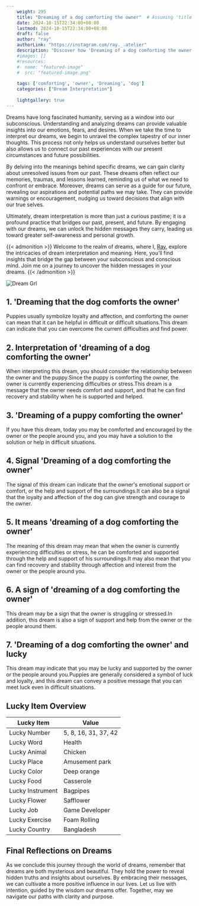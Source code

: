 ```yaml
---
    weight: 295
    title: "Dreaming of a dog comforting the owner"  # Assuming 'title' column exists
    date: 2024-10-15T22:34:00+08:00
    lastmod: 2024-10-15T22:34:00+08:00
    draft: false
    author: "ray"
    authorLink: "https://instagram.com/ray._.atelier"
    description: "Discover how 'Dreaming of a dog comforting the owner' can interpret your future and uncover its significant meanings in your life."
    #images: []
    #resources:
    #- name: "featured-image"
    #  src: "featured-image.png"
    
    tags: ['comforting', 'owner', 'Dreaming', 'dog']
    categories: ["Dream Interpretation"]
    
    lightgallery: true
---
```

    
Dreams have long fascinated humanity, serving as a window into our subconscious. Understanding and analyzing dreams can provide valuable insights into our emotions, fears, and desires. When we take the time to interpret our dreams, we begin to unravel the complex tapestry of our inner thoughts. This process not only helps us understand ourselves better but also allows us to connect our past experiences with our present circumstances and future possibilities.

By delving into the meanings behind specific dreams, we can gain clarity about unresolved issues from our past. These dreams often reflect our memories, traumas, and lessons learned, reminding us of what we need to confront or embrace. Moreover, dreams can serve as a guide for our future, revealing our aspirations and potential paths we may take. They can provide warnings or encouragement, nudging us toward decisions that align with our true selves.

Ultimately, dream interpretation is more than just a curious pastime; it is a profound practice that bridges our past, present, and future. By engaging with our dreams, we can unlock the hidden messages they carry, leading us toward greater self-awareness and personal growth.

{{< admonition >}}
Welcome to the realm of dreams, where I, [Ray](https://instagram.com/ray._.atelier), explore the intricacies of dream interpretation and meaning. Here, you’ll find insights that bridge the gap between your subconscious and conscious mind. Join me on a journey to uncover the hidden messages in your dreams.
{{< /admonition >}}

![Dream Grl](https://cdn.pixabay.com/photo/2017/11/02/03/35/gothic-2910057_1280.jpg "Dream Grl")

## 1. 'Dreaming that the dog comforts the owner'
Puppies usually symbolize loyalty and affection, and comforting the owner can mean that it can be helpful in difficult or difficult situations.This dream can indicate that you can overcome the current difficulties and find power.

## 2. Interpretation of 'dreaming of a dog comforting the owner'
When interpreting this dream, you should consider the relationship between the owner and the puppy.Since the puppy is comforting the owner, the owner is currently experiencing difficulties or stress.This dream is a message that the owner needs comfort and support, and that he can find recovery and stability when he is supported and helped.

## 3. 'Dreaming of a puppy comforting the owner'
If you have this dream, today you may be comforted and encouraged by the owner or the people around you, and you may have a solution to the solution or help in difficult situations.

## 4. Signal 'Dreaming of a dog comforting the owner'
The signal of this dream can indicate that the owner's emotional support or comfort, or the help and support of the surroundings.It can also be a signal that the loyalty and affection of the dog can give strength and courage to the owner.

## 5. It means 'dreaming of a dog comforting the owner'
The meaning of this dream may mean that when the owner is currently experiencing difficulties or stress, he can be comforted and supported through the help and support of his surroundings.It may also mean that you can find recovery and stability through affection and interest from the owner or the people around you.

## 6. A sign of 'dreaming of a dog comforting the owner'
This dream may be a sign that the owner is struggling or stressed.In addition, this dream is also a sign of support and help from the owner or the people around them.

## 7. 'Dreaming of a dog comforting the owner' and lucky
This dream may indicate that you may be lucky and supported by the owner or the people around you.Puppies are generally considered a symbol of luck and loyalty, and this dream can convey a positive message that you can meet luck even in difficult situations.

## Lucky Item Overview
| Lucky Item          | Value              |
|---------------|--------------------|
| Lucky Number        | 5, 8, 16, 31, 37, 42  |
| Lucky Word          | Health |
| Lucky Animal        | Chicken |
| Lucky Place         | Amusement park     |
| Lucky Color         | Deep orange     |
| Lucky Food          | Casserole      |
| Lucky Instrument    | Bagpipes |
| Lucky Flower        | Safflower    |
| Lucky Job           | Game Developer       |
| Lucky Exercise      | Foam Rolling  |
| Lucky Country       | Bangladesh    |


##  Final Reflections on Dreams

As we conclude this journey through the world of dreams, remember that dreams are both mysterious and beautiful. They hold the power to reveal hidden truths and insights about ourselves. By embracing their messages, we can cultivate a more positive influence in our lives. Let us live with intention, guided by the wisdom our dreams offer. Together, may we navigate our paths with clarity and purpose.
